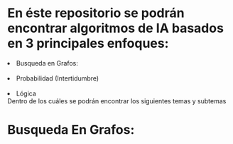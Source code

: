 # En éste repositorio se podrán encontrar algoritmos de IA basados en 3 principales enfoques:
<li>
Busqueda en Grafos:
</li>
<br>
<li>
Probabilidad (Intertidumbre)
</li>
<br>
<li>
Lógica
</li>
Dentro de los cuáles se podrán encontrar los siguientes temas y subtemas
<h1> Busqueda En Grafos: </h1>